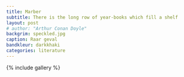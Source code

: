 ```yaml
---
title: Marber
subtitle: There is the long row of year-books which fill a shelf
layout: post
# author: "Arthur Conan Doyle"
backgrim: speckled.jpg
caption: Raar geval
bandkleur: darkkhaki
categories: literature
---
```


{% include gallery %}